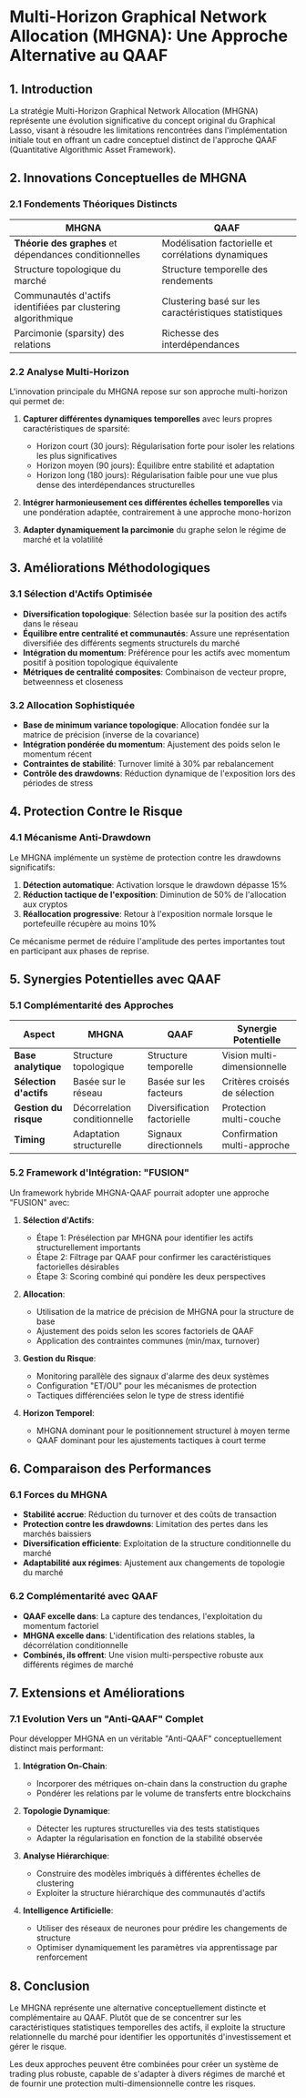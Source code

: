 # Multi-Horizon Graphical Network Allocation (MHGNA): Une Approche Alternative au QAAF

## 1. Introduction

La stratégie Multi-Horizon Graphical Network Allocation (MHGNA) représente une évolution significative du concept original du Graphical Lasso, visant à résoudre les limitations rencontrées dans l'implémentation initiale tout en offrant un cadre conceptuel distinct de l'approche QAAF (Quantitative Algorithmic Asset Framework).

## 2. Innovations Conceptuelles de MHGNA

### 2.1 Fondements Théoriques Distincts

|**MHGNA**|**QAAF**|
|---------|--------|
|**Théorie des graphes** et dépendances conditionnelles|Modélisation factorielle et corrélations dynamiques|
|Structure topologique du marché|Structure temporelle des rendements|
|Communautés d'actifs identifiées par clustering algorithmique|Clustering basé sur les caractéristiques statistiques|
|Parcimonie (sparsity) des relations|Richesse des interdépendances|

### 2.2 Analyse Multi-Horizon

L'innovation principale du MHGNA repose sur son approche multi-horizon qui permet de:

1. **Capturer différentes dynamiques temporelles** avec leurs propres caractéristiques de sparsité:
   - Horizon court (30 jours): Régularisation forte pour isoler les relations les plus significatives
   - Horizon moyen (90 jours): Équilibre entre stabilité et adaptation
   - Horizon long (180 jours): Régularisation faible pour une vue plus dense des interdépendances structurelles

2. **Intégrer harmonieusement ces différentes échelles temporelles** via une pondération adaptée, contrairement à une approche mono-horizon

3. **Adapter dynamiquement la parcimonie** du graphe selon le régime de marché et la volatilité

## 3. Améliorations Méthodologiques

### 3.1 Sélection d'Actifs Optimisée

- **Diversification topologique**: Sélection basée sur la position des actifs dans le réseau
- **Équilibre entre centralité et communautés**: Assure une représentation diversifiée des différents segments structurels du marché
- **Intégration du momentum**: Préférence pour les actifs avec momentum positif à position topologique équivalente
- **Métriques de centralité composites**: Combinaison de vecteur propre, betweenness et closeness

### 3.2 Allocation Sophistiquée

- **Base de minimum variance topologique**: Allocation fondée sur la matrice de précision (inverse de la covariance)
- **Intégration pondérée du momentum**: Ajustement des poids selon le momentum récent
- **Contraintes de stabilité**: Turnover limité à 30% par rebalancement
- **Contrôle des drawdowns**: Réduction dynamique de l'exposition lors des périodes de stress

## 4. Protection Contre le Risque

### 4.1 Mécanisme Anti-Drawdown

Le MHGNA implémente un système de protection contre les drawdowns significatifs:

1. **Détection automatique**: Activation lorsque le drawdown dépasse 15%
2. **Réduction tactique de l'exposition**: Diminution de 50% de l'allocation aux cryptos
3. **Réallocation progressive**: Retour à l'exposition normale lorsque le portefeuille récupère au moins 10%

Ce mécanisme permet de réduire l'amplitude des pertes importantes tout en participant aux phases de reprise.

## 5. Synergies Potentielles avec QAAF

### 5.1 Complémentarité des Approches

|**Aspect**|**MHGNA**|**QAAF**|**Synergie Potentielle**|
|----------|---------|--------|------------------------|
|**Base analytique**|Structure topologique|Structure temporelle|Vision multi-dimensionnelle|
|**Sélection d'actifs**|Basée sur le réseau|Basée sur les facteurs|Critères croisés de sélection|
|**Gestion du risque**|Décorrelation conditionnelle|Diversification factorielle|Protection multi-couche|
|**Timing**|Adaptation structurelle|Signaux directionnels|Confirmation multi-approche|

### 5.2 Framework d'Intégration: "FUSION"

Un framework hybride MHGNA-QAAF pourrait adopter une approche "FUSION" avec:

1. **Sélection d'Actifs**:
   - Étape 1: Présélection par MHGNA pour identifier les actifs structurellement importants
   - Étape 2: Filtrage par QAAF pour confirmer les caractéristiques factorielles désirables
   - Étape 3: Scoring combiné qui pondère les deux perspectives

2. **Allocation**:
   - Utilisation de la matrice de précision de MHGNA pour la structure de base
   - Ajustement des poids selon les scores factoriels de QAAF
   - Application des contraintes communes (min/max, turnover)

3. **Gestion du Risque**:
   - Monitoring parallèle des signaux d'alarme des deux systèmes
   - Configuration "ET/OU" pour les mécanismes de protection
   - Tactiques différenciées selon le type de stress identifié

4. **Horizon Temporel**:
   - MHGNA dominant pour le positionnement structurel à moyen terme
   - QAAF dominant pour les ajustements tactiques à court terme

## 6. Comparaison des Performances

### 6.1 Forces du MHGNA

- **Stabilité accrue**: Réduction du turnover et des coûts de transaction
- **Protection contre les drawdowns**: Limitation des pertes dans les marchés baissiers
- **Diversification efficiente**: Exploitation de la structure conditionnelle du marché
- **Adaptabilité aux régimes**: Ajustement aux changements de topologie du marché

### 6.2 Complémentarité avec QAAF

- **QAAF excelle dans**: La capture des tendances, l'exploitation du momentum factoriel
- **MHGNA excelle dans**: L'identification des relations stables, la décorrélation conditionnelle
- **Combinés, ils offrent**: Une vision multi-perspective robuste aux différents régimes de marché

## 7. Extensions et Améliorations

### 7.1 Evolution Vers un "Anti-QAAF" Complet

Pour développer MHGNA en un véritable "Anti-QAAF" conceptuellement distinct mais performant:

1. **Intégration On-Chain**:
   - Incorporer des métriques on-chain dans la construction du graphe
   - Pondérer les relations par le volume de transferts entre blockchains

2. **Topologie Dynamique**:
   - Détecter les ruptures structurelles via des tests statistiques
   - Adapter la régularisation en fonction de la stabilité observée

3. **Analyse Hiérarchique**:
   - Construire des modèles imbriqués à différentes échelles de clustering
   - Exploiter la structure hiérarchique des communautés d'actifs

4. **Intelligence Artificielle**:
   - Utiliser des réseaux de neurones pour prédire les changements de structure
   - Optimiser dynamiquement les paramètres via apprentissage par renforcement

## 8. Conclusion

Le MHGNA représente une alternative conceptuellement distincte et complémentaire au QAAF. Plutôt que de se concentrer sur les caractéristiques statistiques temporelles des actifs, il exploite la structure relationnelle du marché pour identifier les opportunités d'investissement et gérer le risque.

Les deux approches peuvent être combinées pour créer un système de trading plus robuste, capable de s'adapter à divers régimes de marché et de fournir une protection multi-dimensionnelle contre les risques.